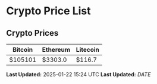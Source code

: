 # Crypto Price List

## Crypto Prices
| Bitcoin | Ethereum | Litecoin |
| ------- | -------- | -------- |
| $105101 | $3303.0 | $116.7 |
**Last Updated:** 2025-01-22 15:24 UTC
**Last Updated:** $DATE$
